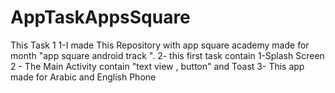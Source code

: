 # AppTaskAppsSquare
This Task 1
1-I made This Repository with app square academy made for month "app square android track ".
2- this first task contain 1-Splash Screen 2 - The Main Activity contain "text view , button" and Toast 
3- This app made for Arabic and English Phone
